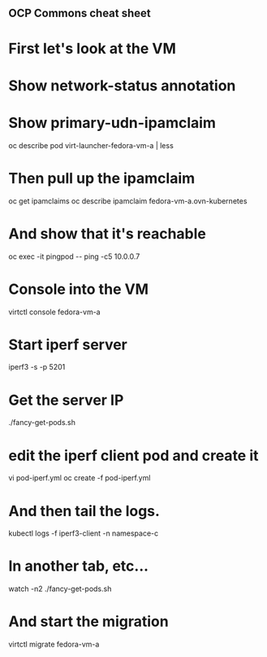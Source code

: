 ## OCP Commons cheat sheet

# First let's look at the VM
# Show network-status annotation
# Show primary-udn-ipamclaim
oc describe pod virt-launcher-fedora-vm-a | less

# Then pull up the ipamclaim
oc get ipamclaims
oc describe ipamclaim fedora-vm-a.ovn-kubernetes

# And show that it's reachable
oc exec -it pingpod -- ping -c5 10.0.0.7

# Console into the VM
virtctl console fedora-vm-a

# Start iperf server
iperf3 -s -p 5201

# Get the server IP
./fancy-get-pods.sh

# edit the iperf client pod and create it
vi pod-iperf.yml
oc create -f pod-iperf.yml

# And then tail the logs.
kubectl logs -f iperf3-client -n namespace-c

# In another tab, etc...
watch -n2 ./fancy-get-pods.sh

# And start the migration
virtctl migrate fedora-vm-a